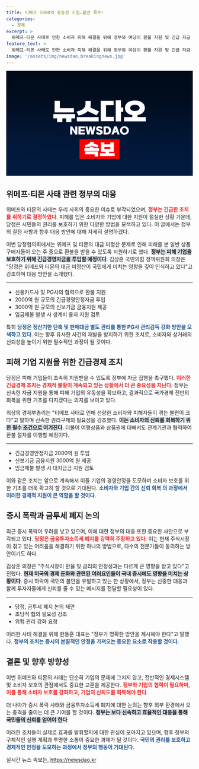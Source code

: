 ```yaml
---
title: 티메프 5000억 유동성 지원…불만 폭주!
categories:
  - 경제
excerpt: >
  위메프·티몬 사태로 인한 소비자 피해 해결을 위해 정부와 여당이 환불 지원 및 긴급 자금 투입을 결정했습니다. 증시 폭락에 대한 투자자 우려도 반영해 금투세 폐지 논의가 활발히 이루어지고 있습니다.
feature_text: >
  위메프·티몬 사태로 인한 소비자 피해 해결을 위해 정부와 여당이 환불 지원 및 긴급 자금 투입을 결정했습니다. 증시 폭락에 대한 투자자 우려도 반영해 금투세 폐지 논의가 활발히 이루어지고 있습니다.
image: '/assets/img/newsdao_breakingnews.jpg'
---
```


<p><img src="/assets/img/newsdao_breakingnews.jpg" alt="cryptoinkorea 속보" /></p>

<h2 data-ke-size="size26">위메프·티몬 사태 관련 정부의 대응</h2>

<p data-ke-size="size16">위메프와 티몬의 사태는 우리 사회의 중요한 이슈로 부각되었으며, <b><span style="color: #ee2323;">정부는 긴급한 조치를 취하기로 결정하였다</span></b>. 피해를 입은 소비자와 기업에 대한 지원이 절실한 상황 가운데, 당정은 시민들의 권리를 보호하기 위한 다양한 방법을 모색하고 있다. 이 글에서는 정부의 결정 사항과 향후 대응 방안에 대해 자세히 설명하겠다.</p>

<p data-ke-size="size16">이번 당정협의회에서는 위메프 및 티몬의 대금 미정산 문제로 인해 피해를 본 일반 상품 구매자들이 오는 주 중으로 환불을 받을 수 있도록 지원하기로 했다. <b><span style="background-color: #21538527;">정부는 피해 기업을 보호하기 위해 긴급경영자금을 투입할 예정이다</span></b>. 김상훈 국민의힘 정책위원회 의장은 "당정은 위메프와 티몬의 대금 미정산이 국민에게 미치는 영향을 깊이 인식하고 있다"고 강조하며 대응 방안을 소개했다.</p>

<hr>

<ul>
  <li>신용카드사 및 PG사의 협력으로 환불 지원</li>
  <li>2000억 원 규모의 긴급경영안정자금 투입</li>
  <li>3000억 원 규모의 신보기금 금융지원 제공</li>
  <li>임금체불 발생 시 생계비 융자 지원 검토</li>
</ul>

<p data-ke-size="size16">특히 <b><span style="color: #1a5490;">당정은 정산기한 단축 및 판매대금 별도 관리를 통한 PG사 관리감독 강화 방안을 모색하고 있다</span></b>. 이는 향후 유사한 사건의 재발을 방지하기 위한 조치로, 소비자와 상거래의 신뢰성을 높이기 위한 필수적인 과정이 될 것이다.</p>

<h2 data-ke-size="size26">피해 기업 지원을 위한 긴급경제 조치</h2>

<p data-ke-size="size16">당정은 피해 기업들이 조속히 지원받을 수 있도록 정부에 자금 집행을 촉구했다. <b><span style="color: #ee2323;">이러한 긴급경제 조치는 경제적 불황이 계속되고 있는 상황에서 더 큰 중요성을 지닌다</span></b>. 정부는 신속한 자금 지원을 통해 피해 기업의 유동성을 확보하고, 결과적으로 국가경제 전반의 회복을 위한 기초를 다지겠다는 의지를 보이고 있다.</p>

<p data-ke-size="size16">최상목 경제부총리는 "티메프 사태로 인해 선량한 소비자와 피해자들이 겪는 불편이 크다"고 말하며 신속한 권리구제의 필요성을 강조했다. <b><span style="background-color: #21538527;">이는 소비자의 신뢰를 회복하기 위한 필수 조건으로 여겨진다</span></b>. 더불어 여행상품과 상품권에 대해서도 관계기관과 협력하여 환불 절차를 이행할 예정이다.</p>

<hr>

<ul>
  <li>긴급경영안정자금 2000억 원 투입</li>
  <li>신보기금 금융지원 3000억 원 제공</li>
  <li>임금체불 발생 시 대지급금 지원 검토</li>
</ul>

<p data-ke-size="size16">이와 같은 조치는 앞으로 계속해서  이들 기업의 경영안정을 도모하며 소비자 보호를 위한 기초를 더욱 확고히 할 것으로 기대된다. <b><span style="color: #1a5490;">소비자와 기업 간의 신뢰 회복 의 과정에서 이러한 경제적 지원이 큰 역할을 할 것이다</span></b>.</p>

<h2 data-ke-size="size26">증시 폭락과 금투세 폐지 논의</h2>

<p data-ke-size="size16">최근 증시 폭락이 우려를 낳고 있으며, 이에 대한 정부의 대응 또한 중요한 사안으로 부각되고 있다. <b><span style="color: #ee2323;">당정은 금융투자소득세 폐지를 강력히 주장하고 있다</span></b>. 이는 현재 주식시장이 겪고 있는 어려움을 해결하기 위한 하나의 방법으로, 다수의 전문가들이 동의하는 방안이기도 하다.</p>

<p data-ke-size="size16">김상훈 의장은 "주식시장이 환율 및 금리의 안정성과는 다르게 큰 영향을 받고 있다"고 전했다. <b><span style="background-color: #21538527;">현재 미국의 경제 둔화와 관련된 여러요인들이 국내 증시에도 영향을 미치는 상황이다</span></b>. 증시 하락이 국민의 불안을 유발하고 있는 한 상황에서, 정부는 신중한 대응과 함께 투자자들에게 신뢰를 줄 수 있는 메시지를 전달할 필요성이 있다.</p>

<hr>

<ul>
  <li>당정, 금투세 폐지 논의 제안</li>
  <li>초당적 협의 필요성 강조</li>
  <li>위험 관리 강화 요청</li>
</ul>

<p data-ke-size="size16">이러한 사태 해결을 위해 한동훈 대표는 "정부가 명확한 방안을 제시해야 한다"고 말했다. <b><span style="color: #1a5490;">정부의 조치는 증시의 본질적인 안정을 가져오는 중요한 요소로 작용할 것이다</span></b>.</p>

<h2 data-ke-size="size26">결론 및 향후 방향성</h2>

<p data-ke-size="size16">이번 위메프와 티몬의 사태는 단순히 기업의 문제에 그치지 않고, 전반적인 경제시스템 및 소비자 보호의 관점에서도 중요한 교훈을 제공한다. <b><span style="color: #ee2323;">정부와 기업의 협력이 필요하며, 이를 통해 소비자 보호를 강화하고, 기업의 신뢰도를 회복해야 한다</span></b>.</p>

<p data-ke-size="size16">더 나아가 증시 폭락 사태와 금융투자소득세 폐지에 대한 논의는 향후 외부 환경에서 오는 충격을 줄이는 데 큰 기여를 할 것이다. <b><span style="background-color: #21538527;">정부는 보다 신속하고 효율적인 대응을 통해 국민들의 신뢰를 얻어야 한다</span></b>.</p>

<p data-ke-size="size16">이러한 조치들이 실제로 효과를 발휘할지에 대한 관심이 모아지고 있으며, 향후 정부의 구체적인 실행 계획과 투명한 소통이 중요한 과제가 될 것이다. <b><span style="color: #1a5490;">국민의 권리를 보호하고 경제적인 안정을 도모하는 과정에서 정부의 행동이 기대된다</span></b>.</p>
실시간 뉴스 속보는, <a href="https://newsdao.kr" rel="dofollow">https://newsdao.kr</a>


